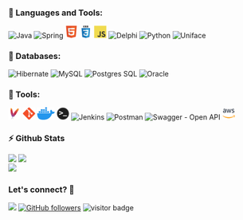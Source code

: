 ### 🚀 Languages and Tools:</summary>
<p align="left">
<img height="25" src="https://www.vectorlogo.zone/logos/java/java-icon.svg" alt="Java" /></code>
<img width="25" height="25" src="https://www.vectorlogo.zone/logos/springio/springio-icon.svg" alt="Spring" /></code>
<img width="25" height="25" src="https://raw.githubusercontent.com/devicons/devicon/master/icons/html5/html5-original.svg" alt="HTML" />
<img width="25" height="25" src="https://raw.githubusercontent.com/devicons/devicon/master/icons/css3/css3-original-wordmark.svg" alt="CSS" />
<img width="25" height="25" src="https://raw.githubusercontent.com/devicons/devicon/master/icons/javascript/javascript-original.svg" alt="JavaScript"  />
<img width="25" height="25" src="https://upload.wikimedia.org/wikipedia/commons/b/bd/Delphi_Language_Logo.png" alt="Delphi"  />
<img width="25" height="25" src="https://upload.wikimedia.org/wikipedia/commons/thumb/c/c3/Python-logo-notext.svg/1024px-Python-logo-notext.svg.png" alt="Python"  />
<img width="25" height="25" src="https://media-exp1.licdn.com/dms/image/C4E0BAQFws13ZULBWvw/company-logo_200_200/0/1593265734516?e=2159024400&v=beta&t=H-bLeeqgk21gOY5aAxvPZ5ShtOz1e5z9IT1sz2yjdSg" alt="Uniface"  />
</p>

### 🚀 Databases:</summary>
<p align="left">
<img width="25" height="25" src="https://www.vectorlogo.zone/logos/hibernate/hibernate-icon.svg" alt="Hibernate" /></code>
<img width="25" height="25" src="https://www.vectorlogo.zone/logos/mysql/mysql-icon.svg" alt="MySQL"/></code>
<img width="25" height="25" src="https://www.vectorlogo.zone/logos/postgresql/postgresql-icon.svg" alt="Postgres SQL"/></code>
<img width="25" height="25" src="https://www.vectorlogo.zone/logos/oracle/oracle-ar21.svg" alt="Oracle"/></code>
</p>

### 🚀 Tools:</summary>
<p align="left">
<img width="25" height="25" src="https://raw.githubusercontent.com/vscode-icons/vscode-icons/master/icons/file_type_maven.svg" alt="Apache Maven" /></code>
<img height="25" src="https://raw.githubusercontent.com/devicons/devicon/master/icons/git/git-original.svg" alt="GIT">
<img height="25" src="https://raw.githubusercontent.com/leo95h/leo95h/main/svg_logos/docker_logo.svg" alt="Docker" />
<img height="25" src="https://raw.githubusercontent.com/github/explore/80688e429a7d4ef2fca1e82350fe8e3517d3494d/topics/terminal/terminal.png" alt="Terminal">
<img width="25" height="25" src="https://www.vectorlogo.zone/logos/jenkins/jenkins-icon.svg" alt="Jenkins" /></code>
<img width="25" height="25" src="https://www.vectorlogo.zone/logos/getpostman/getpostman-icon.svg" alt="Postman" /></code>
<img width="25" height="25" src="https://www.vectorlogo.zone/logos/openapis/openapis-icon.svg" alt="Swagger - Open API" /></code>
<img width="25" height="25" src="https://github.com/leo95h/leo95h/blob/main/svg_logos/amazon_aws-icon.png" alt="Amazon AWS" /></code>
</p>

### ⚡ Github Stats</b></summary>
<div align="left">
<img height="180em" src="https://github-readme-stats.vercel.app/api/top-langs/?username=leo95h&show_icons=true&hide_border=true&layout=compact&langs_count=8&theme=default"/>	
<img height="180em" src="https://github-readme-stats.vercel.app/api?username=leo95h&show_icons=true&hide_border=true&count_private=true&include_all_commits=true&theme=default" />
</div>
<img height="180em" src="https://github-readme-streak-stats.herokuapp.com/?user=leo95h&show_icons=true&hide_border=true&count_private=true&include_all_commits=true&theme=default" />
</div>

### Let's connect? 🤝

<p align="left">

<a href="https://linkedin.com/in/leonardo-paschoarelli/"><img src="https://img.shields.io/badge/-LinkedIn-0077B5?style=flat&logo=Linkedin&logoColor=white"/></a>
[![GitHub followers](https://img.shields.io/github/followers/leo95h.svg?style=social&label=Follow)](https://github.com/leo95h?tab=followers)
<a>![visitor badge](https://visitor-badge.glitch.me/badge?page_id=leo95h.visitor-badge)</a>

</p>
